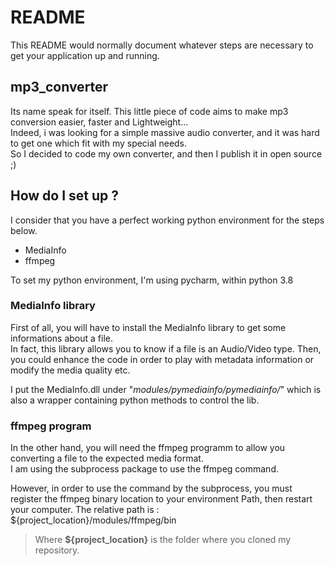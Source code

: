 # README

This README would normally document whatever steps are necessary to get your application up and running.

## mp3_converter

Its name speak for itself. This little piece of code aims to make mp3 conversion easier, faster and Lightweight...  
Indeed, i was looking for a simple massive audio converter, and it was hard to get one which fit with my special needs.  
So I decided to code my own converter, and then I publish it in open source ;)

## How do I set up ?

I consider that you have a perfect working python environment for the steps below.
* MediaInfo
* ffmpeg

To set my python environment, I'm using pycharm, within python 3.8 

### MediaInfo library

First of all, you will have to install the MediaInfo library to get some informations about a file.  
In fact, this library allows you to know if a file is an Audio/Video type. Then, you could enhance the code in order to play with metadata information or modify the media quality etc.

I put the MediaInfo.dll under "*modules/pymediainfo/pymediainfo/*" which is also a wrapper containing python methods to control the lib.

### ffmpeg program

In the other hand, you will need the ffmpeg programm to allow you converting a file to the expected media format.  
I am using the subprocess package to use the ffmpeg command.

However, in order to use the command by the subprocess, you must register the ffmpeg binary location to your environment Path, then restart your computer.
The relative path is : ${project_location}/modules/ffmpeg/bin  
> Where **${project_location}** is the folder where you cloned my repository.